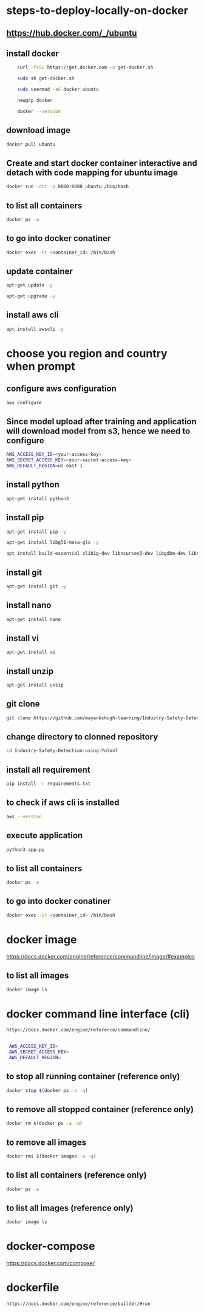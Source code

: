 # steps-to-deploy-locally-on-docker

## https://hub.docker.com/_/ubuntu


## install docker

```bash
	curl -fsSL https://get.docker.com -o get-docker.sh

	sudo sh get-docker.sh

	sudo usermod -aG docker ubuntu

	newgrp docker

    docker --version
```

## download image

```bash
docker pull ubuntu
```

## Create and start docker container interactive and detach with code mapping for ubuntu image
```bash
docker run -dit -p 8080:8080 ubuntu /bin/bash
```

## to list all containers 
```bash
docker ps -a
```

## to go into docker conatiner 
```bash
docker exec -it <container_id> /bin/bash
```

## update container
```bash
apt-get update -y
```
```bash
apt-get upgrade -y
```
## install aws cli 
```bash
apt install awscli -y   
```
# choose you region and country when prompt

## configure aws configuration
```bash
aws configure
```

## Since model upload after training and application will download model from s3, hence we need to configure
```bash
AWS_ACCESS_KEY_ID=<your-access-key>
AWS_SECRET_ACCESS_KEY=<your-secret-access-key>
AWS_DEFAULT_REGION=us-east-1
```

## install python      
```bash
apt-get install python3
```

## install pip      
```bash
apt-get install pip -y
```

```bash
apt-get install libgl1-mesa-glx -y
```

```bash
apt install build-essential zlib1g-dev libncurses5-dev libgdbm-dev libnss3-dev libssl-dev libreadline-dev libffi-dev wget
```
## install git
```bash
apt-get install git -y
```

## install nano
```bash
apt-get install nano
```

## install vi
```bash
apt-get install vi
```

## install unzip
```bash
apt-get install unzip
```

## git clone
```bash
git clone https://github.com/mayankchugh-learning/Industry-Safety-Detection-using-Yolov7.git
```

## change directory to clonned repository
```bash
cd Industry-Safety-Detection-using-Yolov7
```

## install all requirement
```bash
pip install -r requirements.txt
```

## to check if aws cli is installed
```bash
aws --version
```

## execute application
```bash
python3 app.py
```
## to list all containers 
```bash
docker ps -a
```

## to go into docker conatiner 
```bash
docker exec -it <container_id> /bin/bash
```


# docker image

https://docs.docker.com/engine/reference/commandline/image/#examples


## to list all images
```bash
docker image ls
```

# docker command line interface (cli)

```bash
https://docs.docker.com/engine/reference/commandline/


 AWS_ACCESS_KEY_ID=
 AWS_SECRET_ACCESS_KEY=
 AWS_DEFAULT_REGION=
```

## to stop all running container (reference only)
```bash
docker stop $(docker ps -a -q)
```

## to remove all stopped container (reference only)
```bash
docker rm $(docker ps -a -q)
```

## to remove all images
```bash
docker rmi $(docker images -a -q)
```

## to list all containers (reference only)
```bash
docker ps -a
```

## to list all images (reference only)
```bash
docker image ls
```

# docker-compose

https://docs.docker.com/compose/


# dockerfile

```bash
https://docs.docker.com/engine/reference/builder/#run
```


